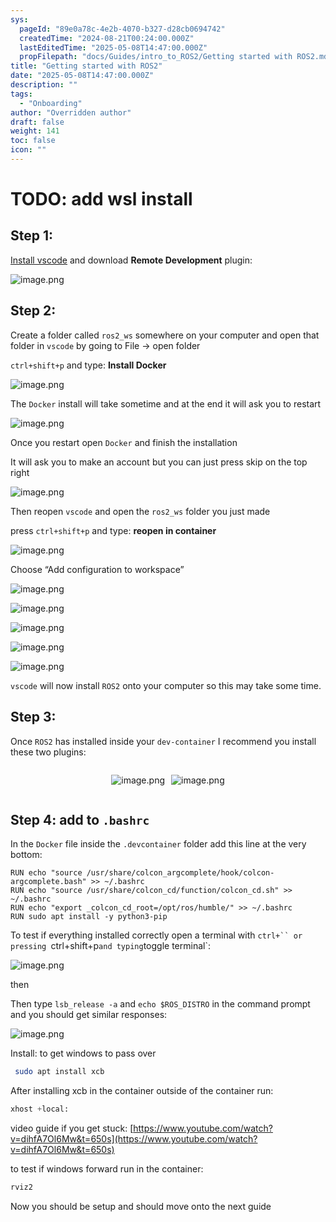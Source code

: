 ```yaml
---
sys:
  pageId: "89e0a78c-4e2b-4070-b327-d28cb0694742"
  createdTime: "2024-08-21T00:24:00.000Z"
  lastEditedTime: "2025-05-08T14:47:00.000Z"
  propFilepath: "docs/Guides/intro_to_ROS2/Getting started with ROS2.md"
title: "Getting started with ROS2"
date: "2025-05-08T14:47:00.000Z"
description: ""
tags:
  - "Onboarding"
author: "Overridden author"
draft: false
weight: 141
toc: false
icon: ""
---
```


# TODO: add wsl install

## Step 1:

[Install vscode](https://code.visualstudio.com/download) and download **Remote Development** plugin:

![image.png](https://prod-files-secure.s3.us-west-2.amazonaws.com/d518164a-d88e-44d1-a4ee-3adb3bd8bce0/efb52993-1881-4a40-b95e-6f020334f022/image.png?X-Amz-Algorithm=AWS4-HMAC-SHA256&X-Amz-Content-Sha256=UNSIGNED-PAYLOAD&X-Amz-Credential=ASIAZI2LB466UMC44VSU%2F20250509%2Fus-west-2%2Fs3%2Faws4_request&X-Amz-Date=20250509T161029Z&X-Amz-Expires=3600&X-Amz-Security-Token=IQoJb3JpZ2luX2VjEOj%2F%2F%2F%2F%2F%2F%2F%2F%2F%2FwEaCXVzLXdlc3QtMiJHMEUCIAmd8lS%2Fo%2BJmAeGim1x3gdypPUL7Cym9LiY1m1P37LJXAiEAq9DFtJ8ZSw3raxWNsA2w7q48gYfdxRrB%2FSKIiS9z80UqiAQIkP%2F%2F%2F%2F%2F%2F%2F%2F%2F%2FARAAGgw2Mzc0MjMxODM4MDUiDIaQbUATuSng7rxWXSrcAz4Dysrq4MFclxfme%2Fq66rdTLLYaY%2FfFIIfC%2BUjfgUU0DxJbwkAay5BusL03Ss%2FdahQ2iG%2Fbw755NzHV9WfIDWKKjlq3%2FMTiB8qKTjfQv5svMhakeBKIgwBVYJTMGT3B7ob2kn6Ws6%2FFWzofie63AqgPWxIpfFvlTIEaArbgMr2fwcs1F0FD7PDdfxZJadlbre%2Bi%2F0w9t7onJXpP5wqgXUk6MfOwQFRX3iyQFIuBlx4TSoGbzIb4ccOtZgcOf9mKfMtZTcVKGPxM0WPYvaNB8XC2kqvNDP4YSfrOFmLaZBwWSvRfdvqa0HheRJfqEZC09LY4IdWufuBdGqHdENwdfmrq%2F3cp36FapXw6eAYCQb644k1pMBS9qXryBJ4ITDTBhvnXx%2BZJg%2Bf3xmXTXkXtcnuf995h8A4nT0x%2B5Ypz6G6miMyKxQf3RLYSswuXUc0lNkE6z9rEC20Mzl2HeXlMZqXSnUsGxsCz4Ha0SFmOiizSQa5T7iOjUvi72Vxd13rl20q8dIq4ZWYvjRR763Q9GhO3BpYHx5eY2u79Hl6%2Bahg77zR%2B9OhY5o8ajgRj62VbBvk4%2FDZCxGbSBDGYhkpRkHaLreXzQvTloqJKappnp7at7SLUZvBzw1LCN45WMNq9%2BMAGOqUBpEvgfiJ%2B9vl4jHuPRllN41v3ck757yT%2BqxOza1XMTUe3VY78pTklP5lHFdZzTLjaLtJdFEkbUnb8v%2Fww8%2BX3fCClwSlZkDXPWo19VqpjhhoeP6hes1DS5GilTHC4TqOiqVNrvK5i27TO2aiXgqaFr2cXsEEGxNoblRqS3FeZAkQPlUdjwrTijD3TqnbW7%2FL%2BXjp6DiOxXrcoIuBGLp1Bk36TX9CN&X-Amz-Signature=69a481293418a7f0ff0600e35feca757f4dbb56aaff6be27e0ff3fc16a93114b&X-Amz-SignedHeaders=host&x-id=GetObject)

## Step 2:

Create a folder called `ros2_ws` somewhere on your computer and open that folder in `vscode` by going to File → open folder 

`ctrl+shift+p` and type: **Install Docker**

![image.png](https://prod-files-secure.s3.us-west-2.amazonaws.com/d518164a-d88e-44d1-a4ee-3adb3bd8bce0/2269dc0e-1cd5-47ff-bceb-c04ad9b2eab0/image.png?X-Amz-Algorithm=AWS4-HMAC-SHA256&X-Amz-Content-Sha256=UNSIGNED-PAYLOAD&X-Amz-Credential=ASIAZI2LB466UMC44VSU%2F20250509%2Fus-west-2%2Fs3%2Faws4_request&X-Amz-Date=20250509T161028Z&X-Amz-Expires=3600&X-Amz-Security-Token=IQoJb3JpZ2luX2VjEOj%2F%2F%2F%2F%2F%2F%2F%2F%2F%2FwEaCXVzLXdlc3QtMiJHMEUCIAmd8lS%2Fo%2BJmAeGim1x3gdypPUL7Cym9LiY1m1P37LJXAiEAq9DFtJ8ZSw3raxWNsA2w7q48gYfdxRrB%2FSKIiS9z80UqiAQIkP%2F%2F%2F%2F%2F%2F%2F%2F%2F%2FARAAGgw2Mzc0MjMxODM4MDUiDIaQbUATuSng7rxWXSrcAz4Dysrq4MFclxfme%2Fq66rdTLLYaY%2FfFIIfC%2BUjfgUU0DxJbwkAay5BusL03Ss%2FdahQ2iG%2Fbw755NzHV9WfIDWKKjlq3%2FMTiB8qKTjfQv5svMhakeBKIgwBVYJTMGT3B7ob2kn6Ws6%2FFWzofie63AqgPWxIpfFvlTIEaArbgMr2fwcs1F0FD7PDdfxZJadlbre%2Bi%2F0w9t7onJXpP5wqgXUk6MfOwQFRX3iyQFIuBlx4TSoGbzIb4ccOtZgcOf9mKfMtZTcVKGPxM0WPYvaNB8XC2kqvNDP4YSfrOFmLaZBwWSvRfdvqa0HheRJfqEZC09LY4IdWufuBdGqHdENwdfmrq%2F3cp36FapXw6eAYCQb644k1pMBS9qXryBJ4ITDTBhvnXx%2BZJg%2Bf3xmXTXkXtcnuf995h8A4nT0x%2B5Ypz6G6miMyKxQf3RLYSswuXUc0lNkE6z9rEC20Mzl2HeXlMZqXSnUsGxsCz4Ha0SFmOiizSQa5T7iOjUvi72Vxd13rl20q8dIq4ZWYvjRR763Q9GhO3BpYHx5eY2u79Hl6%2Bahg77zR%2B9OhY5o8ajgRj62VbBvk4%2FDZCxGbSBDGYhkpRkHaLreXzQvTloqJKappnp7at7SLUZvBzw1LCN45WMNq9%2BMAGOqUBpEvgfiJ%2B9vl4jHuPRllN41v3ck757yT%2BqxOza1XMTUe3VY78pTklP5lHFdZzTLjaLtJdFEkbUnb8v%2Fww8%2BX3fCClwSlZkDXPWo19VqpjhhoeP6hes1DS5GilTHC4TqOiqVNrvK5i27TO2aiXgqaFr2cXsEEGxNoblRqS3FeZAkQPlUdjwrTijD3TqnbW7%2FL%2BXjp6DiOxXrcoIuBGLp1Bk36TX9CN&X-Amz-Signature=2f4eb9b47658ae722a0c3549833cfecd5e5b5fbd491cf49e2bf790697f37cfc3&X-Amz-SignedHeaders=host&x-id=GetObject)

The `Docker` install will take sometime and at the end it will ask you to restart

![image.png](https://prod-files-secure.s3.us-west-2.amazonaws.com/d518164a-d88e-44d1-a4ee-3adb3bd8bce0/ed233f78-be33-4b1f-b89c-9c346c0e961e/image.png?X-Amz-Algorithm=AWS4-HMAC-SHA256&X-Amz-Content-Sha256=UNSIGNED-PAYLOAD&X-Amz-Credential=ASIAZI2LB466UMC44VSU%2F20250509%2Fus-west-2%2Fs3%2Faws4_request&X-Amz-Date=20250509T161029Z&X-Amz-Expires=3600&X-Amz-Security-Token=IQoJb3JpZ2luX2VjEOj%2F%2F%2F%2F%2F%2F%2F%2F%2F%2FwEaCXVzLXdlc3QtMiJHMEUCIAmd8lS%2Fo%2BJmAeGim1x3gdypPUL7Cym9LiY1m1P37LJXAiEAq9DFtJ8ZSw3raxWNsA2w7q48gYfdxRrB%2FSKIiS9z80UqiAQIkP%2F%2F%2F%2F%2F%2F%2F%2F%2F%2FARAAGgw2Mzc0MjMxODM4MDUiDIaQbUATuSng7rxWXSrcAz4Dysrq4MFclxfme%2Fq66rdTLLYaY%2FfFIIfC%2BUjfgUU0DxJbwkAay5BusL03Ss%2FdahQ2iG%2Fbw755NzHV9WfIDWKKjlq3%2FMTiB8qKTjfQv5svMhakeBKIgwBVYJTMGT3B7ob2kn6Ws6%2FFWzofie63AqgPWxIpfFvlTIEaArbgMr2fwcs1F0FD7PDdfxZJadlbre%2Bi%2F0w9t7onJXpP5wqgXUk6MfOwQFRX3iyQFIuBlx4TSoGbzIb4ccOtZgcOf9mKfMtZTcVKGPxM0WPYvaNB8XC2kqvNDP4YSfrOFmLaZBwWSvRfdvqa0HheRJfqEZC09LY4IdWufuBdGqHdENwdfmrq%2F3cp36FapXw6eAYCQb644k1pMBS9qXryBJ4ITDTBhvnXx%2BZJg%2Bf3xmXTXkXtcnuf995h8A4nT0x%2B5Ypz6G6miMyKxQf3RLYSswuXUc0lNkE6z9rEC20Mzl2HeXlMZqXSnUsGxsCz4Ha0SFmOiizSQa5T7iOjUvi72Vxd13rl20q8dIq4ZWYvjRR763Q9GhO3BpYHx5eY2u79Hl6%2Bahg77zR%2B9OhY5o8ajgRj62VbBvk4%2FDZCxGbSBDGYhkpRkHaLreXzQvTloqJKappnp7at7SLUZvBzw1LCN45WMNq9%2BMAGOqUBpEvgfiJ%2B9vl4jHuPRllN41v3ck757yT%2BqxOza1XMTUe3VY78pTklP5lHFdZzTLjaLtJdFEkbUnb8v%2Fww8%2BX3fCClwSlZkDXPWo19VqpjhhoeP6hes1DS5GilTHC4TqOiqVNrvK5i27TO2aiXgqaFr2cXsEEGxNoblRqS3FeZAkQPlUdjwrTijD3TqnbW7%2FL%2BXjp6DiOxXrcoIuBGLp1Bk36TX9CN&X-Amz-Signature=2b3cc20f954328142a432a1329278c989e583c08b1abd41291d9d7d405b791c1&X-Amz-SignedHeaders=host&x-id=GetObject)

Once you restart open `Docker` and finish the installation

It will ask you to make an account but you can just press skip on the top right

![image.png](https://prod-files-secure.s3.us-west-2.amazonaws.com/d518164a-d88e-44d1-a4ee-3adb3bd8bce0/21010ad9-1659-4fd9-9f59-9932a09b2a3d/image.png?X-Amz-Algorithm=AWS4-HMAC-SHA256&X-Amz-Content-Sha256=UNSIGNED-PAYLOAD&X-Amz-Credential=ASIAZI2LB466UMC44VSU%2F20250509%2Fus-west-2%2Fs3%2Faws4_request&X-Amz-Date=20250509T161029Z&X-Amz-Expires=3600&X-Amz-Security-Token=IQoJb3JpZ2luX2VjEOj%2F%2F%2F%2F%2F%2F%2F%2F%2F%2FwEaCXVzLXdlc3QtMiJHMEUCIAmd8lS%2Fo%2BJmAeGim1x3gdypPUL7Cym9LiY1m1P37LJXAiEAq9DFtJ8ZSw3raxWNsA2w7q48gYfdxRrB%2FSKIiS9z80UqiAQIkP%2F%2F%2F%2F%2F%2F%2F%2F%2F%2FARAAGgw2Mzc0MjMxODM4MDUiDIaQbUATuSng7rxWXSrcAz4Dysrq4MFclxfme%2Fq66rdTLLYaY%2FfFIIfC%2BUjfgUU0DxJbwkAay5BusL03Ss%2FdahQ2iG%2Fbw755NzHV9WfIDWKKjlq3%2FMTiB8qKTjfQv5svMhakeBKIgwBVYJTMGT3B7ob2kn6Ws6%2FFWzofie63AqgPWxIpfFvlTIEaArbgMr2fwcs1F0FD7PDdfxZJadlbre%2Bi%2F0w9t7onJXpP5wqgXUk6MfOwQFRX3iyQFIuBlx4TSoGbzIb4ccOtZgcOf9mKfMtZTcVKGPxM0WPYvaNB8XC2kqvNDP4YSfrOFmLaZBwWSvRfdvqa0HheRJfqEZC09LY4IdWufuBdGqHdENwdfmrq%2F3cp36FapXw6eAYCQb644k1pMBS9qXryBJ4ITDTBhvnXx%2BZJg%2Bf3xmXTXkXtcnuf995h8A4nT0x%2B5Ypz6G6miMyKxQf3RLYSswuXUc0lNkE6z9rEC20Mzl2HeXlMZqXSnUsGxsCz4Ha0SFmOiizSQa5T7iOjUvi72Vxd13rl20q8dIq4ZWYvjRR763Q9GhO3BpYHx5eY2u79Hl6%2Bahg77zR%2B9OhY5o8ajgRj62VbBvk4%2FDZCxGbSBDGYhkpRkHaLreXzQvTloqJKappnp7at7SLUZvBzw1LCN45WMNq9%2BMAGOqUBpEvgfiJ%2B9vl4jHuPRllN41v3ck757yT%2BqxOza1XMTUe3VY78pTklP5lHFdZzTLjaLtJdFEkbUnb8v%2Fww8%2BX3fCClwSlZkDXPWo19VqpjhhoeP6hes1DS5GilTHC4TqOiqVNrvK5i27TO2aiXgqaFr2cXsEEGxNoblRqS3FeZAkQPlUdjwrTijD3TqnbW7%2FL%2BXjp6DiOxXrcoIuBGLp1Bk36TX9CN&X-Amz-Signature=6909549465173ba3877cfe1c25744a309620b79bf946d76581ecf22b2b1634d7&X-Amz-SignedHeaders=host&x-id=GetObject)

Then reopen `vscode` and open the `ros2_ws` folder you just made

press `ctrl+shift+p` and type: **reopen in container**

![image.png](https://prod-files-secure.s3.us-west-2.amazonaws.com/d518164a-d88e-44d1-a4ee-3adb3bd8bce0/4e93b8c2-41ad-488c-8095-c74205196118/image.png?X-Amz-Algorithm=AWS4-HMAC-SHA256&X-Amz-Content-Sha256=UNSIGNED-PAYLOAD&X-Amz-Credential=ASIAZI2LB466UMC44VSU%2F20250509%2Fus-west-2%2Fs3%2Faws4_request&X-Amz-Date=20250509T161029Z&X-Amz-Expires=3600&X-Amz-Security-Token=IQoJb3JpZ2luX2VjEOj%2F%2F%2F%2F%2F%2F%2F%2F%2F%2FwEaCXVzLXdlc3QtMiJHMEUCIAmd8lS%2Fo%2BJmAeGim1x3gdypPUL7Cym9LiY1m1P37LJXAiEAq9DFtJ8ZSw3raxWNsA2w7q48gYfdxRrB%2FSKIiS9z80UqiAQIkP%2F%2F%2F%2F%2F%2F%2F%2F%2F%2FARAAGgw2Mzc0MjMxODM4MDUiDIaQbUATuSng7rxWXSrcAz4Dysrq4MFclxfme%2Fq66rdTLLYaY%2FfFIIfC%2BUjfgUU0DxJbwkAay5BusL03Ss%2FdahQ2iG%2Fbw755NzHV9WfIDWKKjlq3%2FMTiB8qKTjfQv5svMhakeBKIgwBVYJTMGT3B7ob2kn6Ws6%2FFWzofie63AqgPWxIpfFvlTIEaArbgMr2fwcs1F0FD7PDdfxZJadlbre%2Bi%2F0w9t7onJXpP5wqgXUk6MfOwQFRX3iyQFIuBlx4TSoGbzIb4ccOtZgcOf9mKfMtZTcVKGPxM0WPYvaNB8XC2kqvNDP4YSfrOFmLaZBwWSvRfdvqa0HheRJfqEZC09LY4IdWufuBdGqHdENwdfmrq%2F3cp36FapXw6eAYCQb644k1pMBS9qXryBJ4ITDTBhvnXx%2BZJg%2Bf3xmXTXkXtcnuf995h8A4nT0x%2B5Ypz6G6miMyKxQf3RLYSswuXUc0lNkE6z9rEC20Mzl2HeXlMZqXSnUsGxsCz4Ha0SFmOiizSQa5T7iOjUvi72Vxd13rl20q8dIq4ZWYvjRR763Q9GhO3BpYHx5eY2u79Hl6%2Bahg77zR%2B9OhY5o8ajgRj62VbBvk4%2FDZCxGbSBDGYhkpRkHaLreXzQvTloqJKappnp7at7SLUZvBzw1LCN45WMNq9%2BMAGOqUBpEvgfiJ%2B9vl4jHuPRllN41v3ck757yT%2BqxOza1XMTUe3VY78pTklP5lHFdZzTLjaLtJdFEkbUnb8v%2Fww8%2BX3fCClwSlZkDXPWo19VqpjhhoeP6hes1DS5GilTHC4TqOiqVNrvK5i27TO2aiXgqaFr2cXsEEGxNoblRqS3FeZAkQPlUdjwrTijD3TqnbW7%2FL%2BXjp6DiOxXrcoIuBGLp1Bk36TX9CN&X-Amz-Signature=86e1062818ff19a10f26de23ee63b8fc8d8108f04cb9ee96bd9ec6834176b4ba&X-Amz-SignedHeaders=host&x-id=GetObject)

Choose “Add configuration to workspace”

![image.png](https://prod-files-secure.s3.us-west-2.amazonaws.com/d518164a-d88e-44d1-a4ee-3adb3bd8bce0/9560b282-5060-4989-ba37-97e7b2c22476/image.png?X-Amz-Algorithm=AWS4-HMAC-SHA256&X-Amz-Content-Sha256=UNSIGNED-PAYLOAD&X-Amz-Credential=ASIAZI2LB466UMC44VSU%2F20250509%2Fus-west-2%2Fs3%2Faws4_request&X-Amz-Date=20250509T161029Z&X-Amz-Expires=3600&X-Amz-Security-Token=IQoJb3JpZ2luX2VjEOj%2F%2F%2F%2F%2F%2F%2F%2F%2F%2FwEaCXVzLXdlc3QtMiJHMEUCIAmd8lS%2Fo%2BJmAeGim1x3gdypPUL7Cym9LiY1m1P37LJXAiEAq9DFtJ8ZSw3raxWNsA2w7q48gYfdxRrB%2FSKIiS9z80UqiAQIkP%2F%2F%2F%2F%2F%2F%2F%2F%2F%2FARAAGgw2Mzc0MjMxODM4MDUiDIaQbUATuSng7rxWXSrcAz4Dysrq4MFclxfme%2Fq66rdTLLYaY%2FfFIIfC%2BUjfgUU0DxJbwkAay5BusL03Ss%2FdahQ2iG%2Fbw755NzHV9WfIDWKKjlq3%2FMTiB8qKTjfQv5svMhakeBKIgwBVYJTMGT3B7ob2kn6Ws6%2FFWzofie63AqgPWxIpfFvlTIEaArbgMr2fwcs1F0FD7PDdfxZJadlbre%2Bi%2F0w9t7onJXpP5wqgXUk6MfOwQFRX3iyQFIuBlx4TSoGbzIb4ccOtZgcOf9mKfMtZTcVKGPxM0WPYvaNB8XC2kqvNDP4YSfrOFmLaZBwWSvRfdvqa0HheRJfqEZC09LY4IdWufuBdGqHdENwdfmrq%2F3cp36FapXw6eAYCQb644k1pMBS9qXryBJ4ITDTBhvnXx%2BZJg%2Bf3xmXTXkXtcnuf995h8A4nT0x%2B5Ypz6G6miMyKxQf3RLYSswuXUc0lNkE6z9rEC20Mzl2HeXlMZqXSnUsGxsCz4Ha0SFmOiizSQa5T7iOjUvi72Vxd13rl20q8dIq4ZWYvjRR763Q9GhO3BpYHx5eY2u79Hl6%2Bahg77zR%2B9OhY5o8ajgRj62VbBvk4%2FDZCxGbSBDGYhkpRkHaLreXzQvTloqJKappnp7at7SLUZvBzw1LCN45WMNq9%2BMAGOqUBpEvgfiJ%2B9vl4jHuPRllN41v3ck757yT%2BqxOza1XMTUe3VY78pTklP5lHFdZzTLjaLtJdFEkbUnb8v%2Fww8%2BX3fCClwSlZkDXPWo19VqpjhhoeP6hes1DS5GilTHC4TqOiqVNrvK5i27TO2aiXgqaFr2cXsEEGxNoblRqS3FeZAkQPlUdjwrTijD3TqnbW7%2FL%2BXjp6DiOxXrcoIuBGLp1Bk36TX9CN&X-Amz-Signature=fe0dd62453b1108c311b911bf94d580f13a5839d837d4337774320c58efa84d1&X-Amz-SignedHeaders=host&x-id=GetObject)

![image.png](https://prod-files-secure.s3.us-west-2.amazonaws.com/d518164a-d88e-44d1-a4ee-3adb3bd8bce0/2ee63f81-886b-48e8-a553-dc6e5eac99e4/image.png?X-Amz-Algorithm=AWS4-HMAC-SHA256&X-Amz-Content-Sha256=UNSIGNED-PAYLOAD&X-Amz-Credential=ASIAZI2LB466UMC44VSU%2F20250509%2Fus-west-2%2Fs3%2Faws4_request&X-Amz-Date=20250509T161029Z&X-Amz-Expires=3600&X-Amz-Security-Token=IQoJb3JpZ2luX2VjEOj%2F%2F%2F%2F%2F%2F%2F%2F%2F%2FwEaCXVzLXdlc3QtMiJHMEUCIAmd8lS%2Fo%2BJmAeGim1x3gdypPUL7Cym9LiY1m1P37LJXAiEAq9DFtJ8ZSw3raxWNsA2w7q48gYfdxRrB%2FSKIiS9z80UqiAQIkP%2F%2F%2F%2F%2F%2F%2F%2F%2F%2FARAAGgw2Mzc0MjMxODM4MDUiDIaQbUATuSng7rxWXSrcAz4Dysrq4MFclxfme%2Fq66rdTLLYaY%2FfFIIfC%2BUjfgUU0DxJbwkAay5BusL03Ss%2FdahQ2iG%2Fbw755NzHV9WfIDWKKjlq3%2FMTiB8qKTjfQv5svMhakeBKIgwBVYJTMGT3B7ob2kn6Ws6%2FFWzofie63AqgPWxIpfFvlTIEaArbgMr2fwcs1F0FD7PDdfxZJadlbre%2Bi%2F0w9t7onJXpP5wqgXUk6MfOwQFRX3iyQFIuBlx4TSoGbzIb4ccOtZgcOf9mKfMtZTcVKGPxM0WPYvaNB8XC2kqvNDP4YSfrOFmLaZBwWSvRfdvqa0HheRJfqEZC09LY4IdWufuBdGqHdENwdfmrq%2F3cp36FapXw6eAYCQb644k1pMBS9qXryBJ4ITDTBhvnXx%2BZJg%2Bf3xmXTXkXtcnuf995h8A4nT0x%2B5Ypz6G6miMyKxQf3RLYSswuXUc0lNkE6z9rEC20Mzl2HeXlMZqXSnUsGxsCz4Ha0SFmOiizSQa5T7iOjUvi72Vxd13rl20q8dIq4ZWYvjRR763Q9GhO3BpYHx5eY2u79Hl6%2Bahg77zR%2B9OhY5o8ajgRj62VbBvk4%2FDZCxGbSBDGYhkpRkHaLreXzQvTloqJKappnp7at7SLUZvBzw1LCN45WMNq9%2BMAGOqUBpEvgfiJ%2B9vl4jHuPRllN41v3ck757yT%2BqxOza1XMTUe3VY78pTklP5lHFdZzTLjaLtJdFEkbUnb8v%2Fww8%2BX3fCClwSlZkDXPWo19VqpjhhoeP6hes1DS5GilTHC4TqOiqVNrvK5i27TO2aiXgqaFr2cXsEEGxNoblRqS3FeZAkQPlUdjwrTijD3TqnbW7%2FL%2BXjp6DiOxXrcoIuBGLp1Bk36TX9CN&X-Amz-Signature=a2099fc36732813a8f8e202e953923bb552bfa9be844090227b27dc9122696df&X-Amz-SignedHeaders=host&x-id=GetObject)

![image.png](https://prod-files-secure.s3.us-west-2.amazonaws.com/d518164a-d88e-44d1-a4ee-3adb3bd8bce0/ae1580b2-b048-407e-aed9-b584224a7a04/image.png?X-Amz-Algorithm=AWS4-HMAC-SHA256&X-Amz-Content-Sha256=UNSIGNED-PAYLOAD&X-Amz-Credential=ASIAZI2LB466UMC44VSU%2F20250509%2Fus-west-2%2Fs3%2Faws4_request&X-Amz-Date=20250509T161028Z&X-Amz-Expires=3600&X-Amz-Security-Token=IQoJb3JpZ2luX2VjEOj%2F%2F%2F%2F%2F%2F%2F%2F%2F%2FwEaCXVzLXdlc3QtMiJHMEUCIAmd8lS%2Fo%2BJmAeGim1x3gdypPUL7Cym9LiY1m1P37LJXAiEAq9DFtJ8ZSw3raxWNsA2w7q48gYfdxRrB%2FSKIiS9z80UqiAQIkP%2F%2F%2F%2F%2F%2F%2F%2F%2F%2FARAAGgw2Mzc0MjMxODM4MDUiDIaQbUATuSng7rxWXSrcAz4Dysrq4MFclxfme%2Fq66rdTLLYaY%2FfFIIfC%2BUjfgUU0DxJbwkAay5BusL03Ss%2FdahQ2iG%2Fbw755NzHV9WfIDWKKjlq3%2FMTiB8qKTjfQv5svMhakeBKIgwBVYJTMGT3B7ob2kn6Ws6%2FFWzofie63AqgPWxIpfFvlTIEaArbgMr2fwcs1F0FD7PDdfxZJadlbre%2Bi%2F0w9t7onJXpP5wqgXUk6MfOwQFRX3iyQFIuBlx4TSoGbzIb4ccOtZgcOf9mKfMtZTcVKGPxM0WPYvaNB8XC2kqvNDP4YSfrOFmLaZBwWSvRfdvqa0HheRJfqEZC09LY4IdWufuBdGqHdENwdfmrq%2F3cp36FapXw6eAYCQb644k1pMBS9qXryBJ4ITDTBhvnXx%2BZJg%2Bf3xmXTXkXtcnuf995h8A4nT0x%2B5Ypz6G6miMyKxQf3RLYSswuXUc0lNkE6z9rEC20Mzl2HeXlMZqXSnUsGxsCz4Ha0SFmOiizSQa5T7iOjUvi72Vxd13rl20q8dIq4ZWYvjRR763Q9GhO3BpYHx5eY2u79Hl6%2Bahg77zR%2B9OhY5o8ajgRj62VbBvk4%2FDZCxGbSBDGYhkpRkHaLreXzQvTloqJKappnp7at7SLUZvBzw1LCN45WMNq9%2BMAGOqUBpEvgfiJ%2B9vl4jHuPRllN41v3ck757yT%2BqxOza1XMTUe3VY78pTklP5lHFdZzTLjaLtJdFEkbUnb8v%2Fww8%2BX3fCClwSlZkDXPWo19VqpjhhoeP6hes1DS5GilTHC4TqOiqVNrvK5i27TO2aiXgqaFr2cXsEEGxNoblRqS3FeZAkQPlUdjwrTijD3TqnbW7%2FL%2BXjp6DiOxXrcoIuBGLp1Bk36TX9CN&X-Amz-Signature=4b12655414f81f26eff0c59d6c8abd4330432361e09ab7b096b9d701d646ab73&X-Amz-SignedHeaders=host&x-id=GetObject)

![image.png](https://prod-files-secure.s3.us-west-2.amazonaws.com/d518164a-d88e-44d1-a4ee-3adb3bd8bce0/53255b28-f75e-430f-b9e3-c0ac8577e42b/image.png?X-Amz-Algorithm=AWS4-HMAC-SHA256&X-Amz-Content-Sha256=UNSIGNED-PAYLOAD&X-Amz-Credential=ASIAZI2LB466UMC44VSU%2F20250509%2Fus-west-2%2Fs3%2Faws4_request&X-Amz-Date=20250509T161028Z&X-Amz-Expires=3600&X-Amz-Security-Token=IQoJb3JpZ2luX2VjEOj%2F%2F%2F%2F%2F%2F%2F%2F%2F%2FwEaCXVzLXdlc3QtMiJHMEUCIAmd8lS%2Fo%2BJmAeGim1x3gdypPUL7Cym9LiY1m1P37LJXAiEAq9DFtJ8ZSw3raxWNsA2w7q48gYfdxRrB%2FSKIiS9z80UqiAQIkP%2F%2F%2F%2F%2F%2F%2F%2F%2F%2FARAAGgw2Mzc0MjMxODM4MDUiDIaQbUATuSng7rxWXSrcAz4Dysrq4MFclxfme%2Fq66rdTLLYaY%2FfFIIfC%2BUjfgUU0DxJbwkAay5BusL03Ss%2FdahQ2iG%2Fbw755NzHV9WfIDWKKjlq3%2FMTiB8qKTjfQv5svMhakeBKIgwBVYJTMGT3B7ob2kn6Ws6%2FFWzofie63AqgPWxIpfFvlTIEaArbgMr2fwcs1F0FD7PDdfxZJadlbre%2Bi%2F0w9t7onJXpP5wqgXUk6MfOwQFRX3iyQFIuBlx4TSoGbzIb4ccOtZgcOf9mKfMtZTcVKGPxM0WPYvaNB8XC2kqvNDP4YSfrOFmLaZBwWSvRfdvqa0HheRJfqEZC09LY4IdWufuBdGqHdENwdfmrq%2F3cp36FapXw6eAYCQb644k1pMBS9qXryBJ4ITDTBhvnXx%2BZJg%2Bf3xmXTXkXtcnuf995h8A4nT0x%2B5Ypz6G6miMyKxQf3RLYSswuXUc0lNkE6z9rEC20Mzl2HeXlMZqXSnUsGxsCz4Ha0SFmOiizSQa5T7iOjUvi72Vxd13rl20q8dIq4ZWYvjRR763Q9GhO3BpYHx5eY2u79Hl6%2Bahg77zR%2B9OhY5o8ajgRj62VbBvk4%2FDZCxGbSBDGYhkpRkHaLreXzQvTloqJKappnp7at7SLUZvBzw1LCN45WMNq9%2BMAGOqUBpEvgfiJ%2B9vl4jHuPRllN41v3ck757yT%2BqxOza1XMTUe3VY78pTklP5lHFdZzTLjaLtJdFEkbUnb8v%2Fww8%2BX3fCClwSlZkDXPWo19VqpjhhoeP6hes1DS5GilTHC4TqOiqVNrvK5i27TO2aiXgqaFr2cXsEEGxNoblRqS3FeZAkQPlUdjwrTijD3TqnbW7%2FL%2BXjp6DiOxXrcoIuBGLp1Bk36TX9CN&X-Amz-Signature=5fd62f2571fe11f5277d64f574a9b587273d31fc90ffbf6f7e89298dabc73207&X-Amz-SignedHeaders=host&x-id=GetObject)

![image.png](https://prod-files-secure.s3.us-west-2.amazonaws.com/d518164a-d88e-44d1-a4ee-3adb3bd8bce0/7c562767-5af9-4ffb-97d1-327bcdf4ee00/image.png?X-Amz-Algorithm=AWS4-HMAC-SHA256&X-Amz-Content-Sha256=UNSIGNED-PAYLOAD&X-Amz-Credential=ASIAZI2LB466UMC44VSU%2F20250509%2Fus-west-2%2Fs3%2Faws4_request&X-Amz-Date=20250509T161029Z&X-Amz-Expires=3600&X-Amz-Security-Token=IQoJb3JpZ2luX2VjEOj%2F%2F%2F%2F%2F%2F%2F%2F%2F%2FwEaCXVzLXdlc3QtMiJHMEUCIAmd8lS%2Fo%2BJmAeGim1x3gdypPUL7Cym9LiY1m1P37LJXAiEAq9DFtJ8ZSw3raxWNsA2w7q48gYfdxRrB%2FSKIiS9z80UqiAQIkP%2F%2F%2F%2F%2F%2F%2F%2F%2F%2FARAAGgw2Mzc0MjMxODM4MDUiDIaQbUATuSng7rxWXSrcAz4Dysrq4MFclxfme%2Fq66rdTLLYaY%2FfFIIfC%2BUjfgUU0DxJbwkAay5BusL03Ss%2FdahQ2iG%2Fbw755NzHV9WfIDWKKjlq3%2FMTiB8qKTjfQv5svMhakeBKIgwBVYJTMGT3B7ob2kn6Ws6%2FFWzofie63AqgPWxIpfFvlTIEaArbgMr2fwcs1F0FD7PDdfxZJadlbre%2Bi%2F0w9t7onJXpP5wqgXUk6MfOwQFRX3iyQFIuBlx4TSoGbzIb4ccOtZgcOf9mKfMtZTcVKGPxM0WPYvaNB8XC2kqvNDP4YSfrOFmLaZBwWSvRfdvqa0HheRJfqEZC09LY4IdWufuBdGqHdENwdfmrq%2F3cp36FapXw6eAYCQb644k1pMBS9qXryBJ4ITDTBhvnXx%2BZJg%2Bf3xmXTXkXtcnuf995h8A4nT0x%2B5Ypz6G6miMyKxQf3RLYSswuXUc0lNkE6z9rEC20Mzl2HeXlMZqXSnUsGxsCz4Ha0SFmOiizSQa5T7iOjUvi72Vxd13rl20q8dIq4ZWYvjRR763Q9GhO3BpYHx5eY2u79Hl6%2Bahg77zR%2B9OhY5o8ajgRj62VbBvk4%2FDZCxGbSBDGYhkpRkHaLreXzQvTloqJKappnp7at7SLUZvBzw1LCN45WMNq9%2BMAGOqUBpEvgfiJ%2B9vl4jHuPRllN41v3ck757yT%2BqxOza1XMTUe3VY78pTklP5lHFdZzTLjaLtJdFEkbUnb8v%2Fww8%2BX3fCClwSlZkDXPWo19VqpjhhoeP6hes1DS5GilTHC4TqOiqVNrvK5i27TO2aiXgqaFr2cXsEEGxNoblRqS3FeZAkQPlUdjwrTijD3TqnbW7%2FL%2BXjp6DiOxXrcoIuBGLp1Bk36TX9CN&X-Amz-Signature=a9eb408c31c3b9dbf19d35c81ab4b8db50a93dfeedd46b07775e441ff3097881&X-Amz-SignedHeaders=host&x-id=GetObject)

`vscode` will now install `ROS2` onto your computer so this may take some time.

## Step 3:

Once `ROS2` has installed inside your `dev-container` I recommend you install these two plugins:

<div style="display: flex;flex-direction: row; column-gap:10px; max-width: 630px;justify-content: center;">
<div>

![image.png](https://prod-files-secure.s3.us-west-2.amazonaws.com/d518164a-d88e-44d1-a4ee-3adb3bd8bce0/3fc3d550-5a54-4ba1-ba6b-faa01cdb7369/image.png?X-Amz-Algorithm=AWS4-HMAC-SHA256&X-Amz-Content-Sha256=UNSIGNED-PAYLOAD&X-Amz-Credential=ASIAZI2LB466Q4YSXSHT%2F20250509%2Fus-west-2%2Fs3%2Faws4_request&X-Amz-Date=20250509T161032Z&X-Amz-Expires=3600&X-Amz-Security-Token=IQoJb3JpZ2luX2VjEOj%2F%2F%2F%2F%2F%2F%2F%2F%2F%2FwEaCXVzLXdlc3QtMiJHMEUCIDTbzDMTp%2FudAPkyo217XpStQOkhsfAMW7rCobwosKCrAiEAhZ3ShwMfH%2FPEVeTvkVgybWJ%2F5IT%2ByLcRWFUnQUHE9BEqiAQIkf%2F%2F%2F%2F%2F%2F%2F%2F%2F%2FARAAGgw2Mzc0MjMxODM4MDUiDMP%2Fm8RUSlz1jn556CrcA425TlagS9BdcxvehSKsygGOqfS7gyGU9q%2BiszLH1P8pQTg5e6xIyV2TghtsiqC%2BD44ae7fAE%2B5kHLr991IZV4XlyjZwoQYJAXGLtg6XrGvmeSNpoL6tNRhgLY1ltH7iZ38gPAD0ANhFic4375yleGnxLZfuVlMOpfvujjKS3rRPM523ZiXMk%2BjI%2FvfOSbzbXMzpcaiU36ZEV%2FSQqIWz1YZza1BwWVPuHet69DjK%2BTdwT%2F68w3GP4v0oMbFbYB10zYYMQiUVYCoGUfOSIOsQuhs3%2FsULoyTYB6xUPgtnKLZ5v%2F%2FA4x4s2kSLnwoFSpKZCCUvI0yfYSFV%2BRKKBmvZQpQLUIHtLXtDjWVBiqVXNPEw%2Bgp9gEE8bcRcWTgSmX%2BCIOZyWzPOPlBtqUEd0XyLhkPcty8Ii%2FnHoRWfF6ewMgVTkbOuXTvJYQ6D2t9eZdalqK%2FOBjAjvTywc0Lsnrb4GUS4DAPKHH6WKu4l48ZVrd9fKyQ56UuCbQdTzdqdb6zDEDF%2FbFyQTPP%2BOZ%2F4QmNy0RXYblnD6v6hbDvx0PUEx%2FkF%2FJPq%2B4dwFJH0yVwZj6q5pEHIPSPgK3FN0AlN44w5580YgxyilClMhJTNzQwHgJjND%2BFnefC%2FnK2lIfS%2FMNe%2B%2BMAGOqUBWyOnMtcEe0G0RXw%2F94dF5xLpLl8c3nZvEH4DzbmIw%2Fg2h6fR8THY4HXxWbcsgHpE%2FfySzyjP%2BaBn7%2FEsvPns8HcaccgkMINkZxvSdHwjZxFC1J8CEIvIfPml1bvRLSIVnLScqx7rhcV7a6%2BNpsS5qLqUoerD3a3f1WWdv6X3fUS%2BLbeJ6S%2Biq3Fk2criOe%2BAVnlcQIxSW4MpLqDvCUOtyBpuyU37&X-Amz-Signature=85ffd4b13b9a9ac4623ae9750e8120e9d145210c8972c858c2c4be0bd0bb9be0&X-Amz-SignedHeaders=host&x-id=GetObject)

</div>
<div>

![image.png](https://prod-files-secure.s3.us-west-2.amazonaws.com/d518164a-d88e-44d1-a4ee-3adb3bd8bce0/d994cc66-13c2-4093-a5a3-f84cf4601a82/image.png?X-Amz-Algorithm=AWS4-HMAC-SHA256&X-Amz-Content-Sha256=UNSIGNED-PAYLOAD&X-Amz-Credential=ASIAZI2LB466UCZFA3Z3%2F20250509%2Fus-west-2%2Fs3%2Faws4_request&X-Amz-Date=20250509T161035Z&X-Amz-Expires=3600&X-Amz-Security-Token=IQoJb3JpZ2luX2VjEOj%2F%2F%2F%2F%2F%2F%2F%2F%2F%2FwEaCXVzLXdlc3QtMiJHMEUCIHw5NS%2FT0HsUgqW1NYHCRLkpqUVyilsnNpS3osSuTDi0AiEA9ji%2F5buDPO%2Fb688Vt6vPq3Z3xw0F3lGhpQTU4rMGbi0qiAQIkf%2F%2F%2F%2F%2F%2F%2F%2F%2F%2FARAAGgw2Mzc0MjMxODM4MDUiDGG1hGGW%2FrVVl7YgDSrcA7F3Na9OjNuA9LLODsUTHbxgEI%2BEqGbt8o1pZLmNc3eUMyBdSxynn%2BcakTbvr7m22idShEAQhJZiwkapfwbr6e%2Fxg8R%2BWQ%2FO4K24KC1fWGy0x78ZVTELSHUs6zF0fFLBPOq4A8ks3aEUOL%2BO%2FCdGc96rhA3Enk6OCmoaG7%2FQp50%2BYW60HvqwejuXEB%2FSLLECvhy9DPvkitidzyrZ9UC7%2FRruMbpVma%2FeB2n8ilGjIh%2B0AS03w0i%2B2jJVnGMJ721PDc7ipQzkckUHZtMy4PSnJAv8Nm2oK0XN7SprlNCUqLlNX4plRGce%2FbWE2SkEsruIIDi%2FH7oJZVCK8x4M9RGH1MtNq%2BZL%2FcIVVbpxJe5FW%2Fp4VwF5nuFejwO%2B%2Be0tgOsy3kmyXlJDYq9S%2FfBgTt0qrsEpftdq0TQ3Zsfr%2F0Imhzptx49g0eYdgXktRzCg96iMQjg%2F%2B0IeJ%2FAr4rs5WqwDLUYT7EcZAdpTqHlnHIuH2ptkIV4eY6fRxMQ2wHoV3pLLqGyd%2BRAWtfnxz8QUjuXkXRzpta9NGinizV0xYV0BXAb7JWbE0KaHyUVYnheguDx%2F0rN5pyedz3EevmilCC0z6%2BHNTvnQRiFxxL8KGH5%2F5TXJNSj%2Bhpn55ZplsozfMOO9%2BMAGOqUBnBlO2960yMpmckk%2BF7yoXvM13jIzC67EmZvPKLoW4f8jHzosq4z7mS%2BBG0p%2Fryocdc5r05g3ztXBWut0H51P9%2B04h%2BhBrgFJhXlfsX9LJbE9lw6ZpeyRXGQxfw1hNz3UHQDXIQMSVQ92TmOu27clXTLbd18kC7ZUgimG1XD0zW3E1FMebt2wzO310ckPoxpVdHHob1sVp1WcSYKonc%2BGNsOIzrsT&X-Amz-Signature=2e43dd0805678a6ee43fa29e7a60bc45abb2d27173ef65ae7e6bae310a64518b&X-Amz-SignedHeaders=host&x-id=GetObject)

</div>
</div>

## Step 4: add to `.bashrc`

In the `Docker` file inside the `.devcontainer` folder add this line at the very bottom: 

```docker
RUN echo "source /usr/share/colcon_argcomplete/hook/colcon-argcomplete.bash" >> ~/.bashrc
RUN echo "source /usr/share/colcon_cd/function/colcon_cd.sh" >> ~/.bashrc
RUN echo "export _colcon_cd_root=/opt/ros/humble/" >> ~/.bashrc
RUN sudo apt install -y python3-pip 
```

To test if everything installed correctly open a terminal with `ctrl+`` or pressing `ctrl+shift+p` and typing `toggle terminal`:

![image.png](https://prod-files-secure.s3.us-west-2.amazonaws.com/d518164a-d88e-44d1-a4ee-3adb3bd8bce0/6a4943d8-b04e-4c02-9a58-775f3384d1a5/image.png?X-Amz-Algorithm=AWS4-HMAC-SHA256&X-Amz-Content-Sha256=UNSIGNED-PAYLOAD&X-Amz-Credential=ASIAZI2LB466UMC44VSU%2F20250509%2Fus-west-2%2Fs3%2Faws4_request&X-Amz-Date=20250509T161028Z&X-Amz-Expires=3600&X-Amz-Security-Token=IQoJb3JpZ2luX2VjEOj%2F%2F%2F%2F%2F%2F%2F%2F%2F%2FwEaCXVzLXdlc3QtMiJHMEUCIAmd8lS%2Fo%2BJmAeGim1x3gdypPUL7Cym9LiY1m1P37LJXAiEAq9DFtJ8ZSw3raxWNsA2w7q48gYfdxRrB%2FSKIiS9z80UqiAQIkP%2F%2F%2F%2F%2F%2F%2F%2F%2F%2FARAAGgw2Mzc0MjMxODM4MDUiDIaQbUATuSng7rxWXSrcAz4Dysrq4MFclxfme%2Fq66rdTLLYaY%2FfFIIfC%2BUjfgUU0DxJbwkAay5BusL03Ss%2FdahQ2iG%2Fbw755NzHV9WfIDWKKjlq3%2FMTiB8qKTjfQv5svMhakeBKIgwBVYJTMGT3B7ob2kn6Ws6%2FFWzofie63AqgPWxIpfFvlTIEaArbgMr2fwcs1F0FD7PDdfxZJadlbre%2Bi%2F0w9t7onJXpP5wqgXUk6MfOwQFRX3iyQFIuBlx4TSoGbzIb4ccOtZgcOf9mKfMtZTcVKGPxM0WPYvaNB8XC2kqvNDP4YSfrOFmLaZBwWSvRfdvqa0HheRJfqEZC09LY4IdWufuBdGqHdENwdfmrq%2F3cp36FapXw6eAYCQb644k1pMBS9qXryBJ4ITDTBhvnXx%2BZJg%2Bf3xmXTXkXtcnuf995h8A4nT0x%2B5Ypz6G6miMyKxQf3RLYSswuXUc0lNkE6z9rEC20Mzl2HeXlMZqXSnUsGxsCz4Ha0SFmOiizSQa5T7iOjUvi72Vxd13rl20q8dIq4ZWYvjRR763Q9GhO3BpYHx5eY2u79Hl6%2Bahg77zR%2B9OhY5o8ajgRj62VbBvk4%2FDZCxGbSBDGYhkpRkHaLreXzQvTloqJKappnp7at7SLUZvBzw1LCN45WMNq9%2BMAGOqUBpEvgfiJ%2B9vl4jHuPRllN41v3ck757yT%2BqxOza1XMTUe3VY78pTklP5lHFdZzTLjaLtJdFEkbUnb8v%2Fww8%2BX3fCClwSlZkDXPWo19VqpjhhoeP6hes1DS5GilTHC4TqOiqVNrvK5i27TO2aiXgqaFr2cXsEEGxNoblRqS3FeZAkQPlUdjwrTijD3TqnbW7%2FL%2BXjp6DiOxXrcoIuBGLp1Bk36TX9CN&X-Amz-Signature=89688827f6448d0779577c5eed56d5e9aa4815bb135c1ae34992b98b075f0c69&X-Amz-SignedHeaders=host&x-id=GetObject)

then 

Then type `lsb_release -a` and `echo $ROS_DISTRO` in the command prompt and you should get similar responses:

![image.png](https://prod-files-secure.s3.us-west-2.amazonaws.com/d518164a-d88e-44d1-a4ee-3adb3bd8bce0/3e635dec-a805-4e85-8b9e-d000e5b71a4e/image.png?X-Amz-Algorithm=AWS4-HMAC-SHA256&X-Amz-Content-Sha256=UNSIGNED-PAYLOAD&X-Amz-Credential=ASIAZI2LB466UMC44VSU%2F20250509%2Fus-west-2%2Fs3%2Faws4_request&X-Amz-Date=20250509T161029Z&X-Amz-Expires=3600&X-Amz-Security-Token=IQoJb3JpZ2luX2VjEOj%2F%2F%2F%2F%2F%2F%2F%2F%2F%2FwEaCXVzLXdlc3QtMiJHMEUCIAmd8lS%2Fo%2BJmAeGim1x3gdypPUL7Cym9LiY1m1P37LJXAiEAq9DFtJ8ZSw3raxWNsA2w7q48gYfdxRrB%2FSKIiS9z80UqiAQIkP%2F%2F%2F%2F%2F%2F%2F%2F%2F%2FARAAGgw2Mzc0MjMxODM4MDUiDIaQbUATuSng7rxWXSrcAz4Dysrq4MFclxfme%2Fq66rdTLLYaY%2FfFIIfC%2BUjfgUU0DxJbwkAay5BusL03Ss%2FdahQ2iG%2Fbw755NzHV9WfIDWKKjlq3%2FMTiB8qKTjfQv5svMhakeBKIgwBVYJTMGT3B7ob2kn6Ws6%2FFWzofie63AqgPWxIpfFvlTIEaArbgMr2fwcs1F0FD7PDdfxZJadlbre%2Bi%2F0w9t7onJXpP5wqgXUk6MfOwQFRX3iyQFIuBlx4TSoGbzIb4ccOtZgcOf9mKfMtZTcVKGPxM0WPYvaNB8XC2kqvNDP4YSfrOFmLaZBwWSvRfdvqa0HheRJfqEZC09LY4IdWufuBdGqHdENwdfmrq%2F3cp36FapXw6eAYCQb644k1pMBS9qXryBJ4ITDTBhvnXx%2BZJg%2Bf3xmXTXkXtcnuf995h8A4nT0x%2B5Ypz6G6miMyKxQf3RLYSswuXUc0lNkE6z9rEC20Mzl2HeXlMZqXSnUsGxsCz4Ha0SFmOiizSQa5T7iOjUvi72Vxd13rl20q8dIq4ZWYvjRR763Q9GhO3BpYHx5eY2u79Hl6%2Bahg77zR%2B9OhY5o8ajgRj62VbBvk4%2FDZCxGbSBDGYhkpRkHaLreXzQvTloqJKappnp7at7SLUZvBzw1LCN45WMNq9%2BMAGOqUBpEvgfiJ%2B9vl4jHuPRllN41v3ck757yT%2BqxOza1XMTUe3VY78pTklP5lHFdZzTLjaLtJdFEkbUnb8v%2Fww8%2BX3fCClwSlZkDXPWo19VqpjhhoeP6hes1DS5GilTHC4TqOiqVNrvK5i27TO2aiXgqaFr2cXsEEGxNoblRqS3FeZAkQPlUdjwrTijD3TqnbW7%2FL%2BXjp6DiOxXrcoIuBGLp1Bk36TX9CN&X-Amz-Signature=14f89f211fd8b4ba3076722cbea60fb7eec233578381663505e50b66eef3fcac&X-Amz-SignedHeaders=host&x-id=GetObject)

Install:  to get windows to pass over

```bash
 sudo apt install xcb
```

After installing xcb in the container outside of the container run:

```python
xhost +local:
```

video guide if you get stuck: [https://www.youtube.com/watch?v=dihfA7Ol6Mw&t=650s](https://www.youtube.com/watch?v=dihfA7Ol6Mw&t=650s)

to test if windows forward run in the container:

```bash
rviz2
```

Now you should be setup and should move onto the next guide 
